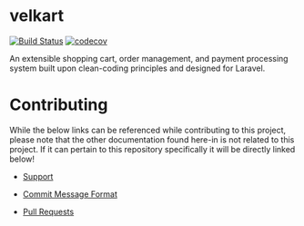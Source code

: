 # velkart 
[![Build Status](https://travis-ci.org/indiehd/velkart.svg?branch=master)](https://travis-ci.org/indiehd/velkart) [![codecov](https://codecov.io/gh/indieHD/velkart/branch/master/graph/badge.svg)](https://codecov.io/gh/indieHD/velkart) 

An extensible shopping cart, order management, and payment processing system built upon clean-coding principles and 
designed for Laravel.

# Contributing
While the below links can be referenced while contributing to this project, please note that the other documentation
found here-in is not related to this project. If it can pertain to this repository specifically it will be directly 
linked below!

* [Support](https://docs.indiehd.com/#/home/COMMUNITY?id=support)

* [Commit Message Format](https://docs.indiehd.com/#/home/COMMIT-MESSAGES)

* [Pull Requests](https://docs.indiehd.com/#/home/PULL-REQ)
